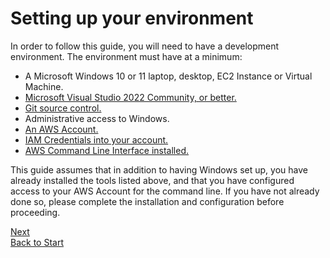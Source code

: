 # Setting up your environment

In order to follow this guide, you will need to have a development environment. The environment must have at a minimum:

* A Microsoft Windows 10 or 11 laptop, desktop, EC2 Instance or Virtual Machine.
* [Microsoft Visual Studio 2022 Community, or better.](https://visualstudio.microsoft.com/)
* [Git source control.](https://git-scm.com/)
* Administrative access to Windows.
* [An AWS Account.](https://aws.amazon.com/free)
* [IAM Credentials into your account.](https://us-east-1.console.aws.amazon.com/iamv2/home#/home)
* [AWS Command Line Interface installed.](https://aws.amazon.com/cli/)

This guide assumes that in addition to having Windows set up, you have already installed the tools listed above, and that you have configured access to your AWS Account for the command line. If you have not already done so, please complete the installation and configuration before proceeding. 


[Next](./02-Sample-Application.md) <br/>
[Back to Start](../README.md)